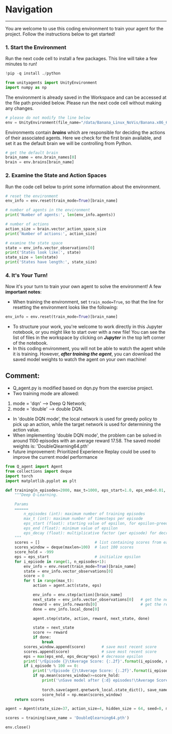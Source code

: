 
# Navigation

---

You are welcome to use this coding environment to train your agent for the project.  Follow the instructions below to get started!

### 1. Start the Environment

Run the next code cell to install a few packages.  This line will take a few minutes to run!


```python
!pip -q install ./python
```

```python
from unityagents import UnityEnvironment
import numpy as np
```

The environment is already saved in the Workspace and can be accessed at the file path provided below.  Please run the next code cell without making any changes.


```python
# please do not modify the line below
env = UnityEnvironment(file_name="/data/Banana_Linux_NoVis/Banana.x86_64")
```

Environments contain **_brains_** which are responsible for deciding the actions of their associated agents. Here we check for the first brain available, and set it as the default brain we will be controlling from Python.


```python
# get the default brain
brain_name = env.brain_names[0]
brain = env.brains[brain_name]
```

### 2. Examine the State and Action Spaces

Run the code cell below to print some information about the environment.


```python
# reset the environment
env_info = env.reset(train_mode=True)[brain_name]

# number of agents in the environment
print('Number of agents:', len(env_info.agents))

# number of actions
action_size = brain.vector_action_space_size
print('Number of actions:', action_size)

# examine the state space
state = env_info.vector_observations[0]
print('States look like:', state)
state_size = len(state)
print('States have length:', state_size)
```

### 4. It's Your Turn!

Now it's your turn to train your own agent to solve the environment!  A few **important notes**:
- When training the environment, set `train_mode=True`, so that the line for resetting the environment looks like the following:
```python
env_info = env.reset(train_mode=True)[brain_name]
```
- To structure your work, you're welcome to work directly in this Jupyter notebook, or you might like to start over with a new file!  You can see the list of files in the workspace by clicking on **_Jupyter_** in the top left corner of the notebook.
- In this coding environment, you will not be able to watch the agent while it is training.  However, **_after training the agent_**, you can download the saved model weights to watch the agent on your own machine!

## Comment:
* Q_agent.py is modified based on dqn.py from the exercise project.
* Two training mode are allowed:
1) mode = 'dqn' --> Deep Q Network;
2) mode = 'double' --> double DQN.
* In 'double DQN mode', the local network is used for greedy policy to pick up an action, while the target network is used for determining the action value.
* When implementing 'double DQN mode', the problem can be solved in around 1100 episodes with an average reward 17.58. The saved model weights is: 'DoubleQlearning64.pth'
* future improvement: Prioritized Experience Replay could be used to improve the current model performance


```python
from Q_agent import Agent
from collections import deque
import torch
import matplotlib.pyplot as plt
```


```python
def training(n_episodes=2000, max_t=1000, eps_start=1.0, eps_end=0.01, eps_decay=0.995, save_name = 'checkpoint.pth'):
    """Deep Q-Learning.

    Params
    ======
        n_episodes (int): maximum number of training episodes
        max_t (int): maximum number of timesteps per episode
        eps_start (float): starting value of epsilon, for epsilon-greedy action selection
        eps_end (float): minimum value of epsilon
        eps_decay (float): multiplicative factor (per episode) for decreasing epsilon
    """
    scores = []                        # list containing scores from each episode
    scores_window = deque(maxlen=100)  # last 100 scores
    score_hold = -999
    eps = eps_start                    # initialize epsilon
    for i_episode in range(1, n_episodes+1):
        env_info = env.reset(train_mode=True)[brain_name]
        state = env_info.vector_observations[0]
        score = 0
        for t in range(max_t):
            action = agent.act(state, eps)

            env_info = env.step(action)[brain_name]
            next_state = env_info.vector_observations[0]   # get the next state
            reward = env_info.rewards[0]                   # get the reward
            done = env_info.local_done[0]              

            agent.step(state, action, reward, next_state, done)

            state = next_state
            score += reward
            if done:
                break
        scores_window.append(score)       # save most recent score
        scores.append(score)              # save most recent score
        eps = max(eps_end, eps_decay*eps) # decrease epsilon
        print('\rEpisode {}\tAverage Score: {:.2f}'.format(i_episode, np.mean(scores_window)), end="")
        if i_episode % 100 == 0:
            print('\rEpisode {}\tAverage Score: {:.2f}'.format(i_episode, np.mean(scores_window)))
            if np.mean(scores_window)>=score_hold:
                print('\nSave model after {:d} episodes!\tAverage Score: {:.2f}'.format(i_episode-100,
                                                                                        np.mean(scores_window)))
                torch.save(agent.qnetwork_local.state_dict(), save_name)
                score_hold = np.mean(scores_window)
    return scores

```


```python
agent = Agent(state_size=37, action_size=4, hidden_size = 64, seed=0, mode = 'double')
```


```python
scores = training(save_name = 'DoubleQlearning64.pth')
```

```python
env.close()
```
